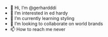 - 👋 Hi, I’m @gerhardddi
- 👀 I’m interested in ed hardy
- 🌱 I’m currently learning styling
- 💞️ I’m looking to collaborate on world brands
- 📫 How to reach me never

<!---
gerhardddi/gerhardddi is a ✨ special ✨ repository because its `README.md` (this file) appears on your GitHub profile.
You can click the Preview link to take a look at your changes.
--->

